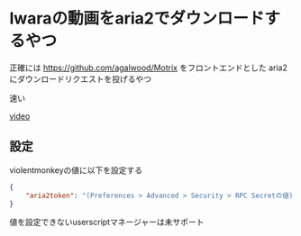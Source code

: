 # Iwaraの動画をaria2でダウンロードするやつ

正確には https://github.com/agalwood/Motrix をフロントエンドとした aria2 にダウンロードリクエストを投げるやつ

速い

<!-- prettier-ignore -->
[video](https://media.stellaria.network/media_attachments/files/111/359/013/708/926/504/original/6a4bbd4888797be5.mp4 ':include')

## 設定

violentmonkeyの値に以下を設定する

```json
{
    "aria2token": "(Preferences > Advanced > Security > RPC Secretの値)"
}
```

値を設定できないuserscriptマネージャーは未サポート
